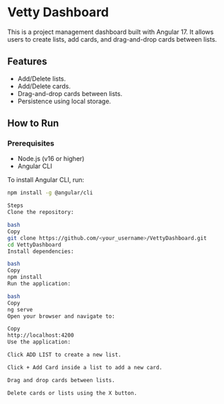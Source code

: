 # Vetty Dashboard

This is a project management dashboard built with Angular 17. It allows users to create lists, add cards, and drag-and-drop cards between lists.

## Features
- Add/Delete lists.
- Add/Delete cards.
- Drag-and-drop cards between lists.
- Persistence using local storage.

## How to Run

### Prerequisites
- Node.js (v16 or higher)
- Angular CLI

To install Angular CLI, run:
```bash
npm install -g @angular/cli

Steps
Clone the repository:

bash
Copy
git clone https://github.com/<your_username>/VettyDashboard.git
cd VettyDashboard
Install dependencies:

bash
Copy
npm install
Run the application:

bash
Copy
ng serve
Open your browser and navigate to:

Copy
http://localhost:4200
Use the application:

Click ADD LIST to create a new list.

Click + Add Card inside a list to add a new card.

Drag and drop cards between lists.

Delete cards or lists using the X button.

